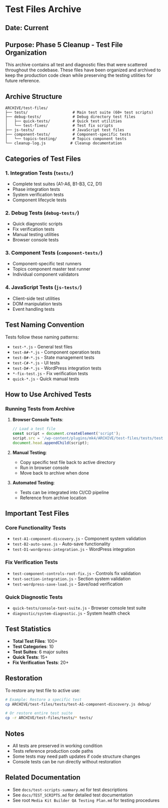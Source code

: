 # Test Files Archive

## Date: Current
## Purpose: Phase 5 Cleanup - Test File Organization

This archive contains all test and diagnostic files that were scattered throughout the codebase. These files have been organized and archived to keep the production code clean while preserving the testing utilities for future reference.

## Archive Structure

```
ARCHIVE/test-files/
├── tests/                    # Main test suite (60+ test scripts)
├── debug-tests/              # Debug directory test files
│   ├── quick-tests/          # Quick test utilities
│   └── test-fixes/           # Test fix scripts
├── js-tests/                 # JavaScript test files
├── component-tests/          # Component-specific tests
│   └── topics-testing/       # Topics component tests
└── cleanup-log.js           # Cleanup documentation
```

## Categories of Test Files

### 1. **Integration Tests** (`tests/`)
- Complete test suites (A1-A6, B1-B3, C2, D1)
- Phase integration tests
- System verification tests
- Component lifecycle tests

### 2. **Debug Tests** (`debug-tests/`)
- Quick diagnostic scripts
- Fix verification tests
- Manual testing utilities
- Browser console tests

### 3. **Component Tests** (`component-tests/`)
- Component-specific test runners
- Topics component master test runner
- Individual component validators

### 4. **JavaScript Tests** (`js-tests/`)
- Client-side test utilities
- DOM manipulation tests
- Event handling tests

## Test Naming Convention

Tests follow these naming patterns:
- `test-*.js` - General test files
- `test-A#-*.js` - Component operation tests
- `test-B#-*.js` - State management tests
- `test-C#-*.js` - UI tests
- `test-D#-*.js` - WordPress integration tests
- `*-fix-test.js` - Fix verification tests
- `quick-*.js` - Quick manual tests

## How to Use Archived Tests

### Running Tests from Archive

1. **Browser Console Tests**:
   ```javascript
   // Load a test file
   const script = document.createElement('script');
   script.src = '/wp-content/plugins/mk4/ARCHIVE/test-files/tests/test-A1-component-discovery.js';
   document.head.appendChild(script);
   ```

2. **Manual Testing**:
   - Copy specific test file back to active directory
   - Run in browser console
   - Move back to archive when done

3. **Automated Testing**:
   - Tests can be integrated into CI/CD pipeline
   - Reference from archive location

## Important Test Files

### Core Functionality Tests
- `test-A1-component-discovery.js` - Component system validation
- `test-B2-auto-save.js` - Auto-save functionality
- `test-D1-wordpress-integration.js` - WordPress integration

### Fix Verification Tests
- `test-component-controls-root-fix.js` - Controls fix validation
- `test-section-integration.js` - Section system validation
- `test-wordpress-save-load.js` - Save/load verification

### Quick Diagnostic Tests
- `quick-tests/console-test-suite.js` - Browser console test suite
- `diagnostic/system-diagnostic.js` - System health check

## Test Statistics

- **Total Test Files**: 100+
- **Test Categories**: 10
- **Test Suites**: 6 major suites
- **Quick Tests**: 15+
- **Fix Verification Tests**: 20+

## Restoration

To restore any test file to active use:

```bash
# Example: Restore a specific test
cp ARCHIVE/test-files/tests/test-A1-component-discovery.js debug/

# Or restore entire test suite
cp -r ARCHIVE/test-files/tests/* tests/
```

## Notes

- All tests are preserved in working condition
- Tests reference production code paths
- Some tests may need path updates if code structure changes
- Console tests can be run directly without restoration

## Related Documentation

- See `docs/test-scripts-summary.md` for test descriptions
- See `docs/TEST_SCRIPTS.md` for detailed test documentation
- See root `Media Kit Builder QA Testing Plan.md` for testing procedures
